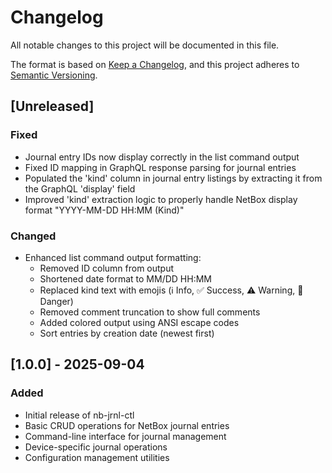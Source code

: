 # Changelog

All notable changes to this project will be documented in this file.

The format is based on [Keep a Changelog](https://keepachangelog.com/en/1.0.0/),
and this project adheres to [Semantic Versioning](https://semver.org/spec/v2.0.0.html).

## [Unreleased]

### Fixed
- Journal entry IDs now display correctly in the list command output
- Fixed ID mapping in GraphQL response parsing for journal entries
- Populated the 'kind' column in journal entry listings by extracting it from the GraphQL 'display' field
- Improved 'kind' extraction logic to properly handle NetBox display format "YYYY-MM-DD HH:MM (Kind)"

### Changed
- Enhanced list command output formatting:
  - Removed ID column from output
  - Shortened date format to MM/DD HH:MM
  - Replaced kind text with emojis (ℹ️ Info, ✅ Success, ⚠️ Warning, 🚨 Danger)
  - Removed comment truncation to show full comments
  - Added colored output using ANSI escape codes
  - Sort entries by creation date (newest first)

## [1.0.0] - 2025-09-04

### Added
- Initial release of nb-jrnl-ctl
- Basic CRUD operations for NetBox journal entries
- Command-line interface for journal management
- Device-specific journal operations
- Configuration management utilities
